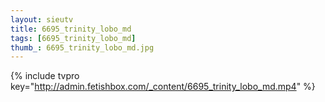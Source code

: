 ```yaml
--- 
layout: sieutv
title: 6695_trinity_lobo_md
tags: [6695_trinity_lobo_md]
thumb_: 6695_trinity_lobo_md.jpg
---
```

{% include tvpro key="http://admin.fetishbox.com/_content/6695_trinity_lobo_md.mp4" %} 
